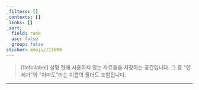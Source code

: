 ```yaml
---
_filters: []
_contexts: []
_links: []
_sort:
  field: rank
  asc: false
  group: false
sticker: emoji//1f600
---
```

>[!infollabel] 설명
>현재 사용하지 않는 자료들을 저장하는 공간입니다.
>그 중 "언제가"와 "아마도"라는 이름의 폴더도 포함됩니다.

---